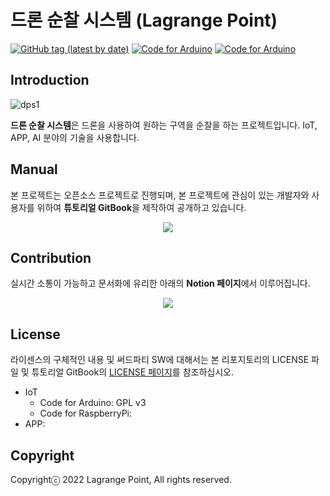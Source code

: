 # 드론 순찰 시스템 (Lagrange Point)

[![GitHub tag (latest by date)](https://img.shields.io/github/v/tag/osamhack2020/IoT_KookMoBan_PonJohmNaimann)](https://github.com/osamhack2020/IoT_KookMoBan_PonJohmNaimann/releases)
[![Code for Arduino](https://img.shields.io/badge/Code_for_Arduino-GPL_v3.0-green?&style=flat)](https://github.com/osamhack2020/IoT_KookMoBan_PonJohmNaimann/blob/master/LICENSE)
[![Code for Arduino](https://img.shields.io/badge/Code_for_Raspberry-BSD_3--Clause-green?&style=flat)](https://github.com/osamhack2020/IoT_KookMoBan_PonJohmNaimann/blob/master/LICENSE)

## Introduction
![dps1](https://user-images.githubusercontent.com/20692398/192144223-1a90aecf-acb6-4e5e-b8f9-908175871b8f.PNG)

**드론 순찰 시스템**은 드론을 사용하여 원하는 구역을 순찰을 하는 프로젝트입니다. IoT, APP, AI 분야의 기술을 사용합니다.

## Manual
본 프로젝트는 오픈소스 프로젝트로 진행되며, 본 프로젝트에 관심이 있는 개발자와 사용자를 위하여 **튜토리얼 GitBook**을 제작하여 공개하고 있습니다.

<p align="center">
<a href="https://lagrange-point.gitbook.io/drone/">
<img src="https://img.shields.io/badge/GitBook-project_doc-blue?&style=for-the-badge&logo=github">
</a>
</p>


## Contribution
실시간 소통이 가능하고 문서화에 유리한 아래의 **Notion 페이지**에서 이루어집니다.

<p align="center">
<a href="https://www.notion.so/Lagrange-Point-bfc8306e4e9345f8995096ed1fd1c6dc"  target="_blank">
<img src="https://img.shields.io/badge/NOTION-team_page-green?&style=for-the-badge&logo=notion">
</a>
</p>


## License
라이센스의 구체적인 내용 및 써드파티 SW에 대해서는 본 리포지토리의 LICENSE 파일 및 튜토리얼 GitBook의 <a href="https://lagrange-point.gitbook.io/drone/">LICENSE 페이지</a>를 참조하십시오.
* IoT
  * Code for Arduino: GPL v3
  * Code for RaspberryPi:
* APP:


## Copyright
Copyrightⓒ 2022 Lagrange Point, All rights reserved.
